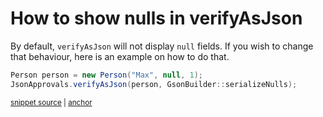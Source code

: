 <a id="top"></a>

# How to show nulls in verifyAsJson
<!-- toc -->
<!-- endToc -->

By default, `verifyAsJson` will not display `null` fields. If you wish to change that behaviour, 
here is an example on how to do that.

<!-- snippet: CustomGsonBuilderShowingNull -->
<a id='snippet-customgsonbuildershowingnull'></a>
```java
Person person = new Person("Max", null, 1);
JsonApprovals.verifyAsJson(person, GsonBuilder::serializeNulls);
```
<sup><a href='/approvaltests-tests/src/test/java/org/approvaltests/JsonFormattingTest.java#L31-L34' title='Snippet source file'>snippet source</a> | <a href='#snippet-customgsonbuildershowingnull' title='Start of snippet'>anchor</a></sup>
<!-- endSnippet -->

